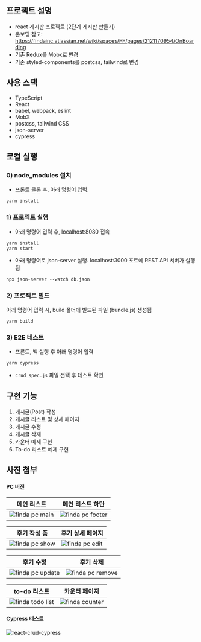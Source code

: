 ## 프로젝트 설명

- react 게시판 프로젝트 (2단계 게시판 만들기)
- 온보딩 참고: https://findainc.atlassian.net/wiki/spaces/FF/pages/2121170954/OnBoarding
- 기존 Redux를 Mobx로 변경
- 기존 styled-components를 postcss, tailwind로 변경

## 사용 스택

- TypeScript
- React
- babel, webpack, eslint
- MobX
- postcss, tailwind CSS
- json-server
- cypress

## 로컬 실행

### 0) node_modules 설치

- 프론트
  클론 후, 아래 명령어 입력.

```
yarn install
```

### 1) 프로젝트 실행

- 아래 명령어 입력 후, localhost:8080 접속

```
yarn install
yarn start
```

- 아래 명령어로 json-server 실행. localhost:3000 포트에 REST API 서버가 실행됨

```
npx json-server --watch db.json
```

### 2) 프로젝트 빌드

아래 명령어 입력 시, build 폴더에 빌드된 파일 (bundle.js) 생성됨

```
yarn build
```

### 3) E2E 테스트

- 프론트, 백 실행 후 아래 명령어 입력

```
yarn cypress
```

- `crud_spec.js` 파일 선택 후 테스트 확인

## 구현 기능

1. 게시글(Post) 작성
2. 게시글 리스트 및 상세 페이지
3. 게시글 수정
4. 게시글 삭제
5. 카운터 예제 구현
6. To-do 리스트 예제 구현

## 사진 첨부

#### PC 버전

<table >
  <thead>
    <tr>
      <th style="text-align: center">메인 리스트</th>
      <th style="text-align: center">메인 리스트 하단</th>
    </tr>
  </thead>
  <tbody>
    <tr>
      <td> 
        <img src="https://user-images.githubusercontent.com/38210233/169699095-4701280c-f31c-4e2d-813f-b2d3ec472909.png"  alt="finda pc main" >
      </td>
       <td>
        <img src="https://user-images.githubusercontent.com/38210233/169699111-50b967c0-8647-440a-8a1d-062cc514168e.png" alt="finda pc footer">
      </td>
    </tr> 
  </tbody>
</table>

<table>
  <thead>
    <tr>
      <th style="text-align: center">후기 작성 폼</th>
      <th style="text-align: center">후기 상세 페이지</th>
    </tr>
  </thead>
  <tbody>
    <tr>
      <td> <img src="https://user-images.githubusercontent.com/38210233/169699139-8b9a770e-f3e1-455e-9bf0-2b7d799babf8.png"  alt="finda pc show" ></td>
       <td><img src="https://user-images.githubusercontent.com/38210233/169699171-27bd831f-7dd8-4599-bd46-f7180b790d8d.png" alt="finda pc edit"></td>
    </tr> 
  </tbody>
</table>
<table>
  <thead>
    <tr>
      <th style="text-align: center">후기 수정</th>
      <th style="text-align: center">후기 삭제</th>
    </tr>
  </thead>
  <tbody>
    <tr>
      <td> <img src="https://user-images.githubusercontent.com/38210233/169699195-ce3e3a2d-c24a-4b12-a29a-68f3bdd9e42f.png"  alt="finda pc update" ></td>
       <td><img src="https://user-images.githubusercontent.com/38210233/169699256-d82373f2-0ee2-4565-99bf-0defc33a8ba4.png" alt="finda pc remove"></td>
    </tr> 
  </tbody>
</table>
<table>
  <thead>
    <tr>
      <th style="text-align: center">to-do 리스트</th>
      <th style="text-align: center">카운터 페이지</th>
    </tr>
  </thead>
  <tbody>
    <tr>
      <td> <img src="https://user-images.githubusercontent.com/38210233/169699288-514a3be2-4904-4b68-98fb-844aed3521a3.png"  alt="finda todo list" ></td>
       <td><img src="https://user-images.githubusercontent.com/38210233/169699308-e4db8444-159f-47a1-a484-b010ff713e72.png" alt="finda counter"></td>
    </tr> 
  </tbody>
</table>

#### Cypress 테스트

![react-crud-cypress](https://user-images.githubusercontent.com/38210233/168766643-09825126-e4b7-4f4a-9501-65b0f8492cf6.gif)
